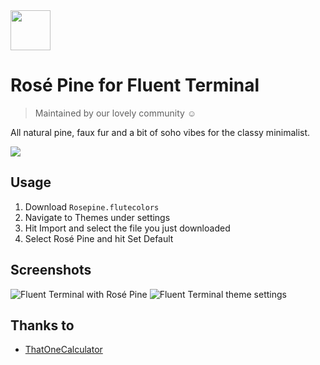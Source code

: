 <img src="https://github.com/rose-pine/rose-pine-theme/blob/main/assets/icon.png" width="64" />

# Rosé Pine for Fluent Terminal

> Maintained by our lovely community ☺️

All natural pine, faux fur and a bit of soho vibes for the classy minimalist.

[![](https://img.shields.io/badge/Rosé%20Pine%20Theme-191724)](https://github.com/rose-pine/rose-pine-theme)

## Usage

1. Download `Rosepine.flutecolors`
3. Navigate to Themes under settings
4. Hit Import and select the file you just downloaded
5. Select Rosé Pine and hit Set Default

## Screenshots

![Fluent Terminal with Rosé Pine](https://cdn.discordapp.com/attachments/767172954395639811/776236600799264768/unknown.png)
![Fluent Terminal theme settings](https://cdn.discordapp.com/attachments/767172954395639811/776237094779486218/unknown.png)

## Thanks to 

- [ThatOneCalculator](https://github.com/thatonecalculator)
